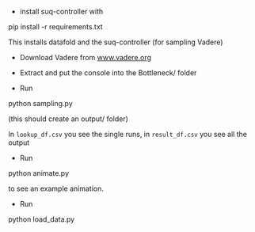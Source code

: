 * install suq-controller with

pip install -r requirements.txt

This installs datafold and the suq-controller (for sampling Vadere)

* Download Vadere from www.vadere.org

* Extract and put the console into the Bottleneck/ folder

* Run

python sampling.py

(this should create an output/ folder)

In `lookup_df.csv` you see the single runs, in `result_df.csv` you see all the output

* Run

python animate.py 

to see an example animation. 

* Run

python load_data.py
